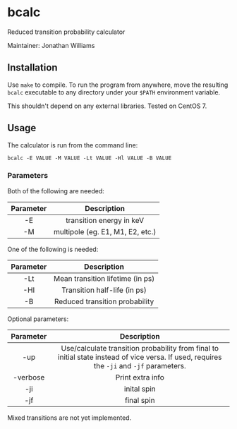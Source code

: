 # bcalc

Reduced transition probability calculator

Maintainer: Jonathan Williams

## Installation

Use `make` to compile. To run the program from anywhere, move the resulting `bcalc` executable to any directory under your `$PATH` environment variable.

This shouldn't depend on any external libraries.  Tested on CentOS 7.

## Usage

The calculator is run from the command line:

```
bcalc -E VALUE -M VALUE -Lt VALUE -Hl VALUE -B VALUE
```
### Parameters

Both of the following are needed:

|**Parameter**|**Description**|
|:---:|:---:|
| -E | transition energy in keV |
| -M |  multipole (eg. E1, M1, E2, etc.) |

One of the following is needed:

|**Parameter**|**Description**|
|:---:|:---:|
| -Lt | Mean transition lifetime (in ps) |
| -Hl | Transition half-life (in ps) |
| -B | Reduced transition probability |

Optional parameters:

|**Parameter**|**Description**|
|:---:|:---:|
| -up | Use/calculate transition probability from final to initial state instead of vice versa.  If used, requires the `-ji` and `-jf` parameters. |
| -verbose | Print extra info |
| -ji | inital spin |
| -jf | final spin |

Mixed transitions are not yet implemented.